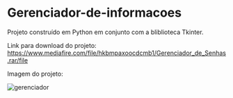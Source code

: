 # Gerenciador-de-informacoes
Projeto construído em Python em conjunto com a bliblioteca Tkinter.

Link para download do projeto: https://www.mediafire.com/file/hkbmpaxoocdcmb1/Gerenciador_de_Senhas.rar/file

Imagem do projeto:

![gerenciador](https://user-images.githubusercontent.com/45261846/164482928-d7f3d673-eae5-446a-9adc-9352b6b173dd.png)

